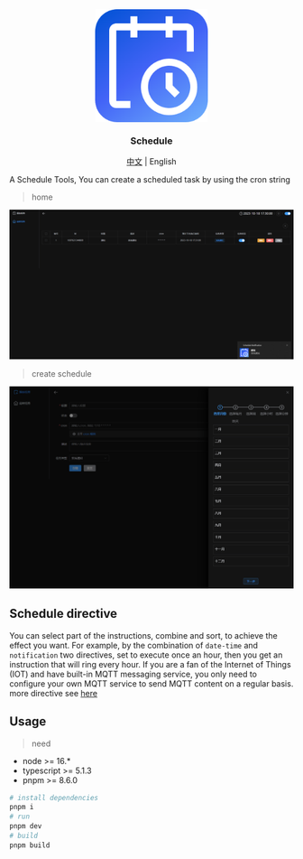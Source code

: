 <div align="center">
  <img src="./public/256x256.png" align="center" width="200" />
</div>
<h3 align="center">Schedule</h3>

<div style="text-align: center;width: 100%;">
  <a href="./README.zh-CN.md">中文</a> | <span>English</span>
</div>

A Schedule Tools, You can create a scheduled task by using the cron string
> home

![index page](./docs/banner1.png)

> create schedule

![index page](./docs/banner2.png)

## Schedule directive
You can select part of the instructions, combine and sort, to achieve the effect you want. For example, by the combination of `date-time` and `notification` two directives, set to execute once an hour, then you get an instruction that will ring every hour.
If you are a fan of the Internet of Things (IOT) and have built-in MQTT messaging service, you only need to configure your own MQTT service to send MQTT content on a regular basis.
more directive see [ here ](./docs/directive.md)

## Usage
> need
* node >= 16.*
* typescript >= 5.1.3
* pnpm >= 8.6.0

```sh
# install dependencies
pnpm i
# run
pnpm dev
# build
pnpm build
```
